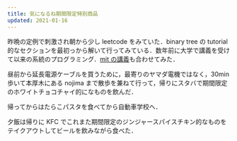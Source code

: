 ```yaml
---
title: 気になるね期間限定特別商品
updated: 2021-01-16
---
```


昨晩の定例で刺激され朝から少し leetcode をみていた．binary tree の tutorial 的なセクションを最初っから解いて行ってみている．数年前に大学で講義を受けて以来の系統のプログラミング．[mit の講義](https://www.youtube.com/watch?v=HtSuA80QTyo&list=PLUl4u3cNGP61Oq3tWYp6V_F-5jb5L2iHb)も合わせてみた．

昼前から延長電源ケーブルを買うために，最寄りのヤマダ電機ではなく，30min 歩いて本厚木にある nojima まで散歩を兼ねて行って，帰りにスタバで期間限定のホワイトチョコチャイ的になものを飲んだ．

帰ってからはたらこパスタを食べてから自動車学校へ．

夕飯は帰りに KFC でこれまた期間限定のジンジャースパイスチキン的なものをテイクアウトしてビールを飲みながら食べた．
